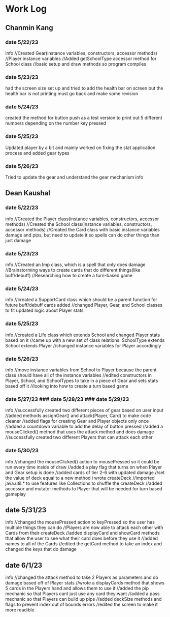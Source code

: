 # Work Log

## Chanmin Kang
### date 5/22/23
info
//Created Gear(instance variables, constructors, accessor methods)
//Player instance variables
//Added getSchoolType accessor method for School class
//basic setup and draw methods so program compiles

### date 5/23/23
had the screen size set up and tried to add the health bar on screen but the health bar is not printing
must go back and make some revision

### date 5/24/23
created the method for button push as a test version to print out 5 different numbers depending on the number key pressed

### date 5/25/23
Updated player by a bit and mainly worked on fixing the stat application process and added gear types

### date 5/26/23
Tried to update the gear and understand the gear mechanism
info


## Dean Kaushal
### date 5/22/23
info
//Created the Player class(instance variables, constructors, accessor methods)
//Created the School class(instance variables, constructors, accessor methods)
//Created the Card class with basic instance variables damage and pips, but need to update it so spells can do other things than just damage

### date 5/23/23
info
//Created an Imp class, which is a spell that only does damage
//Brainstorming ways to create cards that do different things(like buff/debuff)
//Researching how to create a turn-based game

### date 5/24/23
info
//created a SupportCard class which should be a parent function for future buff/debuff cards added
//changed Player, Gear, and School classes to fit updated logic about Player stats

### date 5/25/23
info
//created a Life class which extends School and changed Player stats based on it
//came up with a new set of class relations. SchoolType extends School extends Player
//changed instance variables for Player accordingly

### date 5/26/23
info
//move instance variables from School to Player because the parent class should have all of the instance variables
//edited constructors in Player, School, and SchoolTypes to take in a piece of Gear and sets stats based off it
//looking into how to create a turn based game

### date 5/27/23 ### date 5/28/23 ### date 5/29/23
info
//successfully created two different pieces of gear based on user input
//added methods assignGear() and attack(Player, Card) to make code cleaner
//added flags for creating Gear and Player objects only once
//added a countdown variable to add the delay of button pressed
//added a mouseClicked() method that uses the attack method and does damage
//successfully created two different Players that can attack each other

### date 5/30/23
info
//changed the mouseClicked() action to mousePressed so it could be run every time inside of draw
//added a play flag that turns on when Player and Gear setup is done
//added cards of tier 2-6 with updated damage
//set the value of deck equal to a new method i wrote createDeck
//imported java.util.* to use features like Collections to shuffle the createDeck
//added accessor and mutator methods to Player that will be needed for turn based gameplay

## date 5/31/23
info
//changed the mousePressed action to keyPressed so the user has multiple things they can do
//Players are now able to attack each other with Cards from their createDeck
//added displayCard and showCard methods that allow the user to see what their card does before they use it
//added names to all of the Cards
//edited the getCard method to take an index and changed the keys that do damage

## date 6/1/23
info
//changed the attack method to take 2 Players as parameters and do damage based off of Player stats
//wrote a displayCards method that shows 5 cards in the Players hand and allows them to use it
//added the pip mechanic so that Players cant just use any card they want
//added a pass mechanic so that Players can build up pips
//added deckSize methods and flags to prevent index out of bounds errors
//edited the screen to make it more readible
